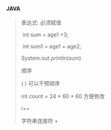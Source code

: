 #### JAVA

> 表达式:  必须赋值
>
> ​     int sum = age1 +3;
>
> ​     int sum1 = age1 + age2;
>
>   System.out.println(sum)
>
> 顺序
>
>   ( ) 可以干预顺序
>
>    int count = 24 * 60 * 60  方便修改   
>
> i++ 
>
> 字符串连接符  + 





